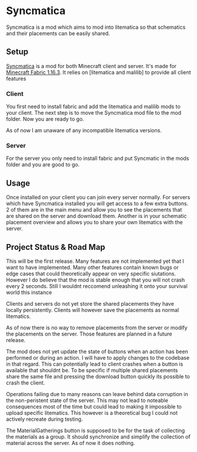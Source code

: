 # Syncmatica

Syncmatica is a mod which aims to mod into litematica so that schematics and their placements can be easily shared.

## Setup

[Syncmatica](https://github.com/End-Tech/syncmatica/releases/tag/v0.0.1) is a mod for both Minecraft client and server.
It's made for [Minecraft Fabric 1.16.3](https://fabricmc.net/).
It relies on [litematica and malilib] to provide all client features

### Client

You first need to install fabric and add the litematica and malilib mods to your client.
The next step is to move the Syncmatica mod file to the mod folder.
Now you are ready to go.

As of now I am unaware of any incompatible litematica versions.

### Server

For the server you only need to install fabric and put Syncmatic in the mods folder and you are good to go.

## Usage

Once installed on your client you can join every server normally.
For servers which have Syncmatica installed you will get access to a few extra buttons.
2 of them are in the main menu and allow you to see the placements that are shared on the server and download them.
Another is in your schematic placement overview and allows you to share your own litematics with the server.

## Project Status & Road Map

This will be the first release.
Many features are not implemented yet that I want to have implemented.
Many other features contain known bugs or edge cases that could theoretically appear on very specific siutations.
However I do believe that the mod is stable enough that you will not crash every 2 seconds.
Still I wouldnt reccomend unleashing it onto your survival world this instance  

Clients and servers do not yet store the shared placements they have locally persistently.
Clients will however save the placements as normal litematics.  

As of now there is no way to remove placements from the server or modify the placements on the server.
Those features are planned in a future release.  

The mod does not yet update the state of buttons when an action has been performed or during an action.
I will have to apply changes to the codebase in that regard.
This can potentially lead to client crashes when a button is available that shouldnt be.
To be specific if multiple shared placements share the same file and pressing the download button quickly its possible to crash the client.  

Operations failing due to many reasons can leave behind data corruption in the non-peristent state of the server.
This may not lead to noteable consequences most of the time but could lead to making it impossible to upload specific litematics.
This however is a theoretical bug I could not actively recreate during testing.  

The MaterialGatherings button is supposed to be for the task of collecting the materials as a group.
It should synchronize and simplify the collection of material across the server.
As of now it does nothing.

